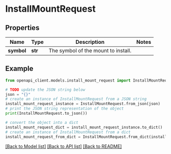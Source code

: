 # InstallMountRequest


## Properties

Name | Type | Description | Notes
------------ | ------------- | ------------- | -------------
**symbol** | **str** | The symbol of the mount to install. | 

## Example

```python
from openapi_client.models.install_mount_request import InstallMountRequest

# TODO update the JSON string below
json = "{}"
# create an instance of InstallMountRequest from a JSON string
install_mount_request_instance = InstallMountRequest.from_json(json)
# print the JSON string representation of the object
print(InstallMountRequest.to_json())

# convert the object into a dict
install_mount_request_dict = install_mount_request_instance.to_dict()
# create an instance of InstallMountRequest from a dict
install_mount_request_from_dict = InstallMountRequest.from_dict(install_mount_request_dict)
```
[[Back to Model list]](../README.md#documentation-for-models) [[Back to API list]](../README.md#documentation-for-api-endpoints) [[Back to README]](../README.md)


